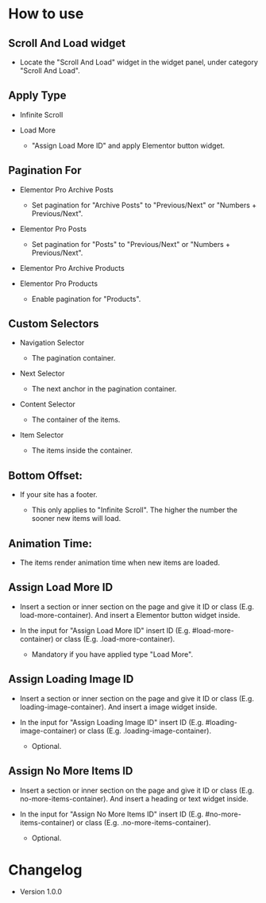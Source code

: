 # How to use

## Scroll And Load widget

- Locate the "Scroll And Load" widget in the widget panel, under category "Scroll And Load".

## Apply Type 

- Infinite Scroll

- Load More

  * "Assign Load More ID" and apply Elementor button widget.
  
## Pagination For

- Elementor Pro Archive Posts

  * Set pagination for "Archive Posts" to "Previous/Next" or "Numbers + Previous/Next".
  
- Elementor Pro Posts

  * Set pagination for "Posts" to "Previous/Next" or "Numbers + Previous/Next".
  
- Elementor Pro Archive Products
  
- Elementor Pro Products

  * Enable pagination for "Products".
	
## Custom Selectors

- Navigation Selector

  * The pagination container.
  
- Next Selector

  * The next anchor in the pagination container.
  
- Content Selector

  * The container of the items.
  
- Item Selector

  * The items inside the container.
     
## Bottom Offset:

- If your site has a footer.

  * This only applies to "Infinite Scroll". The higher the number the sooner new items will load.
   
## Animation Time:

- The items render animation time when new items are loaded.
   
## Assign Load More ID

- Insert a section or inner section on the page and give it ID or class (E.g. load-more-container). And insert a Elementor button widget inside.

- In the input for "Assign Load More ID" insert ID (E.g. #load-more-container) or class (E.g. .load-more-container).

  * Mandatory if you have applied type "Load More".
   
## Assign Loading Image ID

- Insert a section or inner section on the page and give it ID or class (E.g. loading-image-container). And insert a image widget inside.

- In the input for "Assign Loading Image ID" insert ID (E.g. #loading-image-container) or class (E.g. .loading-image-container).

  * Optional.
   
## Assign No More Items ID

- Insert a section or inner section on the page and give it ID or class (E.g. no-more-items-container). And insert a heading or text widget inside.

- In the input for "Assign No More Items ID" insert ID (E.g. #no-more-items-container) or class (E.g. .no-more-items-container).

  * Optional.

# Changelog

- Version 1.0.0
